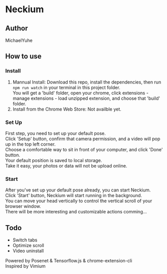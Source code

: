 # Neckium

## Author

MichaelYuhe

## How to use

### Install

1. Mannual Install:
   Download this repo, install the dependencies, then run `npm run watch` in your terminal in this project folder.  
   You will get a 'build' folder, open your chrome, click extensions - manage extensions - load unzipped extension, and choose that 'build' folder.
2. Install from the Chrome Web Store:
   Not availble yet.

### Set Up

First step, you need to set up your default pose.  
Click 'Setup' button, confirm that camera permission, and a video will pop up in the top left corner.  
Choose a comfortable way to sit in front of your computer, and click 'Done' button.  
Your default position is saved to local storage.  
Take it easy, your photos or data will not be upload online.  

### Start

After you've set up your default pose already, you can start Neckium.  
Click 'Start' button, Neckium will start running in the background.  
You can move your head vertically to control the vertical scroll of your browser window.  
There will be more interesting and customizable actions comming...  

## Todo

- Switch tabs
- Optimize scroll
- Video uninstall

Powered by Posenet & Tensorflow.js & chrome-extension-cli  
Inspired by Vimium
